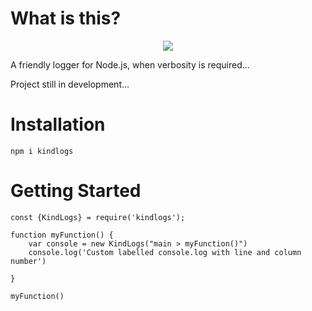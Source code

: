 # What is this? 
<p align="center">
  <img src="https://user-images.githubusercontent.com/5501027/127821923-92bb2bd4-87c7-4a5f-8f4f-f9e70910ea47.png">
</p>

A friendly logger for Node.js, when verbosity is required...

Project still in development...

# Installation 

`npm i kindlogs`

# Getting Started 

```JS
const {KindLogs} = require('kindlogs');

function myFunction() {
    var console = new KindLogs("main > myFunction()")
    console.log('Custom labelled console.log with line and column number')

}

myFunction()
```
